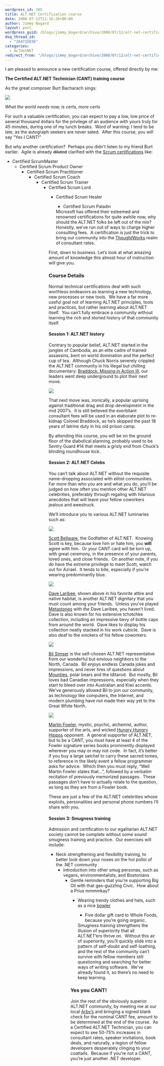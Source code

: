 ```yaml
---
wordpress_id: 205
title: ALT.NET Certification course
date: 2008-07-12T21:16:26+00:00
author: Jimmy Bogard
layout: post
wordpress_guid: /blogs/jimmy_bogard/archive/2008/07/12/alt-net-certification-course.aspx
dsq_thread_id:
  - "264715836"
categories:
  - ALTdotNET
redirect_from: "/blogs/jimmy_bogard/archive/2008/07/12/alt-net-certification-course.aspx/"
---
```

I am pleased to announce a new certification course, offered directly by me:

**The Certified ALT.NET Technician (CANT) training course**

As the great composer Burt Bacharach sings:

[![](http://grabbagoftimg.s3.amazonaws.com/bacharach.jpg)](http://en.wikipedia.org/wiki/What_The_World_Needs_Now_Is_Love) 

_What the world needs now, is certs, more certs_

For such a valuable certification, you can expect to pay a low, low price of several thousand dollars for the privilege of an audience with yours truly for 45 minutes, during one of my lunch breaks.&nbsp; Word of warning: I tend to be late, as the autograph seekers are never sated.&nbsp; After this course, you _will_ say &#8220;Yes I CANT!&#8221;

But why another certification?&nbsp; Perhaps you didn&#8217;t listen to my friend Burt earlier.&nbsp; Agile is already <strike>diluted</strike> clarified with the [Scrum certifications](http://www.scrumalliance.org/training/) like:

  * Certified ScrumMaster 
      * Certified Scrum Product Owner 
          * Certified Scrum Practitioner 
              * Certified Scrum Coach 
                  * Certified Scrum Trainer 
                      * Certified Scrum Lord 
                          * Certified Scrum Healer 
                              * Certified Scrum Paladin</ul> 
                            Microsoft has offered their esteemed and renowned certifications for quite awhile now, why should the ALT.NET folks be left out of the mix?&nbsp; Honestly, we&#8217;ve run out of ways to charge higher consulting fees.&nbsp; A certification is just the trick to bring our community into the [ThoughtWorks](http://www.thoughtworks.com/) realm of consultant rates.
                            
                            First, down to business. Let&#8217;s look at what amazing amount of knowledge this almost hour of instruction will give you.
                            
                            ### Course Details
                            
                            Normal technical certifications deal with such worthless endeavors as learning a new technology, new processes or new tools.&nbsp; We have a far more useful goal not of learning ALT.NET principles, tools and practices, but rather learning about ALT.NET itself.&nbsp; You can&#8217;t fully embrace a community without learning the rich and storied history of that community itself.
                            
                            #### Session 1: ALT.NET history
                            
                            Contrary to popular belief, ALT.NET started in the jungles of Cambodia, as an elite cadre of trained assassins, bent on world domination and the perfect cup of tea.&nbsp; Although Chuck Norris severely crippled the ALT.NET community in his illegal but chilling documentary: [Braddock: Missing in Action III](http://www.imdb.com/title/tt0094792/), our leaders went deep underground to plot their next move.
                            
                             ![](http://upload.wikimedia.org/wikipedia/en/8/8d/Missing_in_action_(film_poster).jpg)
                            
                            That next move was, ironically, a popular uprising against traditional drag and drop development in the mid 2007&#8217;s.&nbsp; It is still believed the exorbitant consultant fees will be used in an elaborate plot to re-kidnap Colonel Braddock, as he&#8217;s skipped the past 18 years of latrine duty in his old prison camp.
                            
                            By attending this course, you will be on the ground floor of the diabolical planning, probably used to be Sentry Guard #14 that meets a grisly end from Chuck&#8217;s blinding roundhouse kick.
                            
                            #### Session 2: ALT.NET Celebs
                            
                            You can&#8217;t talk about ALT.NET without the requisite name-dropping associated with elitist communities.&nbsp; Far more than who you are and what you do, you&#8217;ll be judged on how often you mention other ALT.NET celebrities, preferably through regaling with hilarious anecdotes that will leave your fellow coworkers jealous and awestruck.
                            
                            We&#8217;ll introduce you to various ALT.NET luminaries such as:
                            
                             ![](http://upload.wikimedia.org/wikipedia/en/thumb/d/da/Gargamel_and_Azrael_from_the_Smurfs.jpg/180px-Gargamel_and_Azrael_from_the_Smurfs.jpg)
                            
                            [Scott Bellware](http://blog.scottbellware.com/), the Godfather of ALT.NET.&nbsp; Knowing Scott is key, because love him or hate him, you **will** agree with him.&nbsp; Or your CANT card will be torn up, with great ceremony, in the presence of your parents, loved ones, and close friends.&nbsp; On another note, if you do have the extreme privilege to meet Scott, watch out for Azrael.&nbsp; It tends to bite, especially if you&#8217;re wearing predominantly blue.
                            
                             ![](http://grabbagoftimg.s3.amazonaws.com/peter_flies1a_small.jpg)
                            
                            [Dave Laribee](http://codebetter.com/blogs/david_laribee/), shown above in his favorite attire and native habitat, is another ALT.NET dignitary that you must count among your friends.&nbsp; Unless you&#8217;ve played [Metastones](http://codebetter.com/blogs/david_laribee/archive/2008/04/22/metastones.aspx) with _the_ Dave Laribee, you haven&#8217;t lived.&nbsp; Dave is also known for his extensive tchotchke collection, including an impressive bevy of bottle caps from around the world.&nbsp; Dave likes to display his collection neatly stacked in his work cubicle.&nbsp; Dave is also deaf to the snickers of his fellow coworkers.
                            
                             ![](http://www.cbc.ca/gfx/programGuide/program/redgreen2.jpg)
                            
                            [Bil Simser](http://weblogs.asp.net/bsimser/) is the self-chosen ALT.NET representative from our wonderful but envious neighbors to the North, Canada.&nbsp; Bil enjoys endless Canada jokes and impressions, and never tires of questions about [Mounties](http://en.wikipedia.org/wiki/Mountie), polar bears and the Iditarod.&nbsp; But mostly, Bil loves bad Canadian impressions, especially when they start to bleed over into Australian and Kiwi accents.&nbsp; We&#8217;ve generously allowed Bil to join our community, as technology like computers, the Internet, and modern plumbing have not made their way yet to the Great White North.
                            
                             ![](http://www.fresno.k12.ca.us/divdept/sscience/history/rasputin.a.gif)
                            
                            [Martin Fowler](http://martinfowler.com/), mystic, psychic, alchemist, author, supporter of the arts, and wicked [Hungry Hungry Hippos](http://en.wikipedia.org/wiki/Hungry_hungry_hippos) opponent.&nbsp; A general supporter of ALT.NET, but to be a CANT, you must have at least 4 of the Fowler signature series books prominently displayed wherever you may or may not code.&nbsp; In fact, it&#8217;s better if you buy a large satchel to carry these sacred tomes, to reference in the likely event a fellow programmer asks for advice.&nbsp; Which then you must reply, &#8220;Well Martin Fowler states that&#8230;&#8221;, followed by a verbatim recitation of previously memorized passages.&nbsp; These passages don&#8217;t have to actually relate to the question, as long as they are from a Fowler book.
                            
                            These are just a few of the ALT.NET celebrities whose exploits, personalities and personal phone numbers I&#8217;ll share with you.
                            
                            #### Session 3: Smugness training
                            
                            Admission and certification to our egalitarian ALT.NET society cannot be complete without some sound smugness training and practice.&nbsp; Our exercises will include:
                            
                              * Neck strengthening and flexibility training, to better look down your noses on the hoi polloi of the .NET community 
                                  * Introduction into other smug personas, such as vegans, environmentalists, and Bostonians 
                                      * Gentle reminders that you&#8217;re supporting Big Oil with that gas-guzzling Civic.&nbsp; How about a Prius mmmmkay? 
                                          * Wearing trendy clothes and hats, such as a nice [bowler](http://store.diesel.com/item/rr/1/men/fall-winter/hat%20ADULTS_012345/FELTBOWL/tskay/3FD17CD7/cod10/46111777D2/SWITCHCATALOG/0) 
                                              * Five dollar gift card to Whole Foods, because you&#8217;re going organic.</ul> 
                                            Smugness training strengthens the illusion of superiority that all ALT.NET&#8217;ers thrive on.&nbsp; Without this air of superiority, you&#8217;ll quickly slide into a pattern of self-doubt and self-loathing, and the rest of the community can&#8217;t survive with fellow members still questioning and searching for better ways of writing software.&nbsp; We&#8217;ve already found it, so there&#8217;s no need to keep learning.
                                            
                                            ### Yes you CANT!
                                            
                                            Join the rest of the obviously superior ALT.NET community, by meeting me at our local [Arby&#8217;s](http://www.arbys.com/) and bringing a signed blank check for the nominal CANT fee, amount to be determined at the end of the course.&nbsp; As a Certified ALT.NET Technician, you can expect to see 50-75% increases in consultant rates, speaker invitations, book deals, and naturally, a legion of fellow developers desperately clinging to your coattails.&nbsp; Because if you&#8217;re not a CANT, you&#8217;re just another .NET developer.